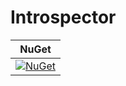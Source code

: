 # Introspector

| NuGet |
|-------|
|[![NuGet](https://img.shields.io/nuget/v/Introspector.svg)](https://www.nuget.org/packages/Introspector/)|